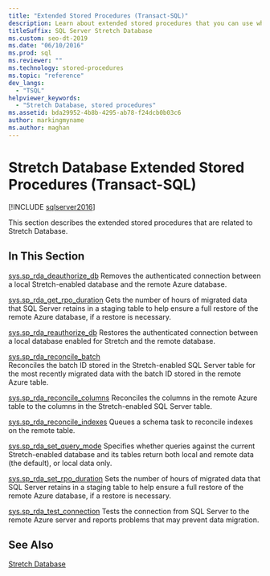 ```yaml
---
title: "Extended Stored Procedures (Transact-SQL)"
description: Learn about extended stored procedures that you can use when you work with Stretch-enabled databases. See how to reconcile columns and perform other tasks.
titleSuffix: SQL Server Stretch Database
ms.custom: seo-dt-2019
ms.date: "06/10/2016"
ms.prod: sql
ms.reviewer: ""
ms.technology: stored-procedures
ms.topic: "reference"
dev_langs: 
  - "TSQL"
helpviewer_keywords: 
  - "Stretch Database, stored procedures"
ms.assetid: bda29952-4b8b-4295-ab78-f24dcb0b03c6
author: markingmyname
ms.author: maghan
---
```

# Stretch Database Extended Stored Procedures (Transact-SQL)
[!INCLUDE [sqlserver2016](../../includes/applies-to-version/sqlserver2016.md)]

 This section describes the extended stored procedures that are related to Stretch Database.  
  
## In This Section  
[sys.sp_rda_deauthorize_db](../../relational-databases/system-stored-procedures/sys-sp-rda-deauthorize-db-transact-sql.md) 
Removes the authenticated connection between a local Stretch-enabled database and the remote Azure database.

[sys.sp_rda_get_rpo_duration](../../relational-databases/system-stored-procedures/sys-sp-rda-get-rpo-duration-transact-sql.md)
  Gets the number of hours of migrated data that SQL Server retains in a staging table to help ensure a full restore of the remote Azure database, if a restore is necessary.
  
 [sys.sp_rda_reauthorize_db](../../relational-databases/system-stored-procedures/sys-sp-rda-reauthorize-db-transact-sql.md) 
 Restores the authenticated connection between a local database enabled for Stretch and the remote database.
  
 [sys.sp_rda_reconcile_batch](../../relational-databases/system-stored-procedures/sys-sp-rda-reconcile-batch-transact-sql.md)  
 Reconciles the batch ID stored in the Stretch-enabled SQL Server table for the most recently migrated data with the batch ID stored in the remote Azure table. 
 
[sys.sp_rda_reconcile_columns](../../relational-databases/system-stored-procedures/sys-sp-rda-reconcile-columns-transact-sql.md) 
 Reconciles the columns in the remote Azure table to the columns in the Stretch-enabled SQL Server table.
 
 [sys.sp_rda_reconcile_indexes](../../relational-databases/system-stored-procedures/sys-sp-rda-reconcile-indexes-transact-sql.md) 
 Queues a schema task to reconcile indexes on the remote table.
 
 [sys.sp_rda_set_query_mode](../../relational-databases/system-stored-procedures/sys-sp-rda-set-query-mode-transact-sql.md) 
 Specifies whether queries against the current Stretch-enabled database and its tables return both local and remote data (the default), or local data only.
 
 [sys.sp_rda_set_rpo_duration](../../relational-databases/system-stored-procedures/sys-sp-rda-set-rpo-duration-transact-sql.md)
 Sets the number of hours of migrated data that SQL Server retains in a staging table to help ensure a full restore of the remote Azure database, if a restore is necessary.
 
 [sys.sp_rda_test_connection](../../relational-databases/system-stored-procedures/sys-sp-rda-test-connection-transact-sql.md) 
 Tests the connection from SQL Server to the remote Azure server and reports problems that may prevent data migration.
 
## See Also  
 [Stretch Database](../../sql-server/stretch-database/stretch-database.md)  
  
  
